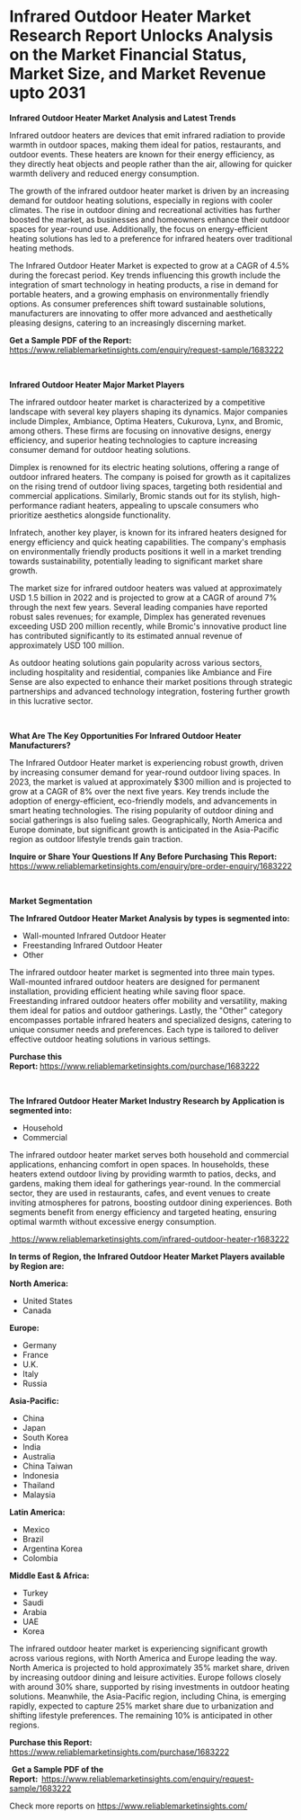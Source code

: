 <p><h1>Infrared Outdoor Heater Market Research Report Unlocks Analysis on the Market Financial Status, Market Size, and Market Revenue upto 2031</h1></p><p><strong>Infrared Outdoor Heater Market Analysis and Latest Trends</strong></p>
<p><p>Infrared outdoor heaters are devices that emit infrared radiation to provide warmth in outdoor spaces, making them ideal for patios, restaurants, and outdoor events. These heaters are known for their energy efficiency, as they directly heat objects and people rather than the air, allowing for quicker warmth delivery and reduced energy consumption. </p><p>The growth of the infrared outdoor heater market is driven by an increasing demand for outdoor heating solutions, especially in regions with cooler climates. The rise in outdoor dining and recreational activities has further boosted the market, as businesses and homeowners enhance their outdoor spaces for year-round use. Additionally, the focus on energy-efficient heating solutions has led to a preference for infrared heaters over traditional heating methods.</p><p>The Infrared Outdoor Heater Market is expected to grow at a CAGR of 4.5% during the forecast period. Key trends influencing this growth include the integration of smart technology in heating products, a rise in demand for portable heaters, and a growing emphasis on environmentally friendly options. As consumer preferences shift toward sustainable solutions, manufacturers are innovating to offer more advanced and aesthetically pleasing designs, catering to an increasingly discerning market.</p></p>
<p><strong>Get a Sample PDF of the Report:&nbsp;</strong> <a href="https://www.reliablemarketinsights.com/enquiry/request-sample/1683222?utm_campaign=1894&utm_medium=2&utm_source=Github&utm_content=ia&utm_term=30122024&utm_id=infrared-outdoor-heater">https://www.reliablemarketinsights.com/enquiry/request-sample/1683222</a></p>
<p>&nbsp;</p>
<p><strong>Infrared Outdoor Heater Major Market Players</strong></p>
<p><p>The infrared outdoor heater market is characterized by a competitive landscape with several key players shaping its dynamics. Major companies include Dimplex, Ambiance, Optima Heaters, Cukurova, Lynx, and Bromic, among others. These firms are focusing on innovative designs, energy efficiency, and superior heating technologies to capture increasing consumer demand for outdoor heating solutions.</p><p>Dimplex is renowned for its electric heating solutions, offering a range of outdoor infrared heaters. The company is poised for growth as it capitalizes on the rising trend of outdoor living spaces, targeting both residential and commercial applications. Similarly, Bromic stands out for its stylish, high-performance radiant heaters, appealing to upscale consumers who prioritize aesthetics alongside functionality.</p><p>Infratech, another key player, is known for its infrared heaters designed for energy efficiency and quick heating capabilities. The company's emphasis on environmentally friendly products positions it well in a market trending towards sustainability, potentially leading to significant market share growth.</p><p>The market size for infrared outdoor heaters was valued at approximately USD 1.5 billion in 2022 and is projected to grow at a CAGR of around 7% through the next few years. Several leading companies have reported robust sales revenues; for example, Dimplex has generated revenues exceeding USD 200 million recently, while Bromic's innovative product line has contributed significantly to its estimated annual revenue of approximately USD 100 million.</p><p>As outdoor heating solutions gain popularity across various sectors, including hospitality and residential, companies like Ambiance and Fire Sense are also expected to enhance their market positions through strategic partnerships and advanced technology integration, fostering further growth in this lucrative sector.</p></p>
<p>&nbsp;</p>
<p><strong>What Are The Key Opportunities For Infrared Outdoor Heater Manufacturers?</strong></p>
<p><p>The Infrared Outdoor Heater market is experiencing robust growth, driven by increasing consumer demand for year-round outdoor living spaces. In 2023, the market is valued at approximately $300 million and is projected to grow at a CAGR of 8% over the next five years. Key trends include the adoption of energy-efficient, eco-friendly models, and advancements in smart heating technologies. The rising popularity of outdoor dining and social gatherings is also fueling sales. Geographically, North America and Europe dominate, but significant growth is anticipated in the Asia-Pacific region as outdoor lifestyle trends gain traction.</p></p>
<p><strong>Inquire or Share Your Questions If Any Before Purchasing This Report:</strong> <a href="https://www.reliablemarketinsights.com/enquiry/pre-order-enquiry/1683222?utm_campaign=1894&utm_medium=2&utm_source=Github&utm_content=ia&utm_term=30122024&utm_id=infrared-outdoor-heater">https://www.reliablemarketinsights.com/enquiry/pre-order-enquiry/1683222</a></p>
<p>&nbsp;</p>
<p><strong>Market Segmentation</strong></p>
<p><strong>The Infrared Outdoor Heater Market Analysis by types is segmented into:</strong></p>
<p><ul><li>Wall-mounted Infrared Outdoor Heater</li><li>Freestanding Infrared Outdoor Heater</li><li>Other</li></ul></p>
<p><p>The infrared outdoor heater market is segmented into three main types. Wall-mounted infrared outdoor heaters are designed for permanent installation, providing efficient heating while saving floor space. Freestanding infrared outdoor heaters offer mobility and versatility, making them ideal for patios and outdoor gatherings. Lastly, the "Other" category encompasses portable infrared heaters and specialized designs, catering to unique consumer needs and preferences. Each type is tailored to deliver effective outdoor heating solutions in various settings.</p></p>
<p><strong>Purchase this Report:&nbsp;</strong><a href="https://www.reliablemarketinsights.com/purchase/1683222?utm_campaign=1894&utm_medium=2&utm_source=Github&utm_content=ia&utm_term=30122024&utm_id=infrared-outdoor-heater">https://www.reliablemarketinsights.com/purchase/1683222</a></p>
<p>&nbsp;</p>
<p><strong>The Infrared Outdoor Heater Market Industry Research by Application is segmented into:</strong></p>
<p><ul><li>Household</li><li>Commercial</li></ul></p>
<p><p>The infrared outdoor heater market serves both household and commercial applications, enhancing comfort in open spaces. In households, these heaters extend outdoor living by providing warmth to patios, decks, and gardens, making them ideal for gatherings year-round. In the commercial sector, they are used in restaurants, cafes, and event venues to create inviting atmospheres for patrons, boosting outdoor dining experiences. Both segments benefit from energy efficiency and targeted heating, ensuring optimal warmth without excessive energy consumption.</p></p>
<p><a href="https://www.reliablemarketinsights.com/infrared-outdoor-heater-r1683222?utm_campaign=1894&utm_medium=2&utm_source=Github&utm_content=ia&utm_term=30122024&utm_id=infrared-outdoor-heater">&nbsp;https://www.reliablemarketinsights.com/infrared-outdoor-heater-r1683222</a></p>
<p><strong>In terms of Region, the Infrared Outdoor Heater Market Players available by Region are:</strong></p>
<p>
    <p> <strong> North America: </strong>
        <ul>
            <li>United States</li>
            <li>Canada</li>
        </ul>
        </p> 
    <p> <strong> Europe: </strong>
        <ul>
            <li>Germany</li>
            <li>France</li>
            <li>U.K.</li>
            <li>Italy</li>
            <li>Russia</li>
        </ul>
        </p> 
    <p> <strong> Asia-Pacific: </strong>
        <ul>
            <li>China</li>
            <li>Japan</li>
            <li>South Korea</li>
            <li>India</li>
            <li>Australia</li>
            <li>China Taiwan</li>
            <li>Indonesia</li>
            <li>Thailand</li>
            <li>Malaysia</li>
        </ul>
        </p> 
    <p> <strong> Latin America: </strong>
        <ul>
            <li>Mexico</li>
            <li>Brazil</li>
            <li>Argentina Korea</li>
            <li>Colombia</li>
        </ul>
        </p> 
    <p> <strong> Middle East & Africa: </strong>
        <ul>
            <li>Turkey</li>
            <li>Saudi</li>
            <li>Arabia</li>
            <li>UAE</li>
            <li>Korea</li>
        </ul>
    </p>
    </p>
<p><p>The infrared outdoor heater market is experiencing significant growth across various regions, with North America and Europe leading the way. North America is projected to hold approximately 35% market share, driven by increasing outdoor dining and leisure activities. Europe follows closely with around 30% share, supported by rising investments in outdoor heating solutions. Meanwhile, the Asia-Pacific region, including China, is emerging rapidly, expected to capture 25% market share due to urbanization and shifting lifestyle preferences. The remaining 10% is anticipated in other regions.</p></p>
<p><strong>Purchase this Report: </strong><a href="https://www.reliablemarketinsights.com/purchase/1683222?utm_campaign=1894&utm_medium=2&utm_source=Github&utm_content=ia&utm_term=30122024&utm_id=infrared-outdoor-heater">https://www.reliablemarketinsights.com/purchase/1683222</a></p>
<p>&nbsp;<strong>Get a Sample PDF of the Report:&nbsp;&nbsp;</strong><a href="https://www.reliablemarketinsights.com/enquiry/request-sample/1683222?utm_campaign=1894&utm_medium=2&utm_source=Github&utm_content=ia&utm_term=30122024&utm_id=infrared-outdoor-heater">https://www.reliablemarketinsights.com/enquiry/request-sample/1683222</a></p>
<p><strong></strong></p>
<p>Check more reports on <a href="https://www.reliablemarketinsights.com/?utm_campaign=1894&utm_medium=2&utm_source=Github&utm_content=ia&utm_term=30122024&utm_id=infrared-outdoor-heater">https://www.reliablemarketinsights.com/</a></p>